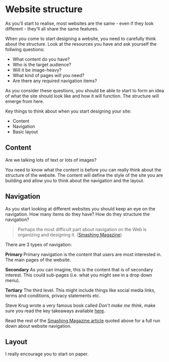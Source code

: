 # Website structure

As you'll start to realise, most websites are the same - even if they look different - they'll all share the same features.

When you come to start designing a website, you need to carefully think about the structure. Look at the resources you have and ask yourself the follwing questions: 

*   What content do you have? 
*   Who is the target audience?
*   Will it be image-heavy?
*   What kind of pages will you need?
*   Are there any required navigation items?

As you consider these questions, you should be able to start to form an idea of what the site should look like and how it will function. The structure will emerge from here.

Key things to think about when you start designing your site:

*   Content
*   Navigation
*   Basic layout



## Content

Are we talking lots of text or lots of images?

You need to know what the content is before you can really think about the structure of the website. The content will define the style of the site you are building and allow you to think about the navigation and the layout.



## Navigation
As you start looking at different websites you should keep an eye on the navigation. How many items do they have? How do they structure the navigation?

> Perhaps the most difficult part about navigation on the Web is organizing and designing it. ([Smashing Magazine](https://www.smashingmagazine.com/2011/06/planning-and-implementing-website-navigation/))

There are 3 types of navigation:

**Primary**
Primary navigation is the content that users are most interested in. The main pages of the website.

**Secondary**
As you can imagine, this is the content that is of secondary interest. This could sub-pages (i.e. what you might see in a drop down menu).

**Tertiary**
The third level. This might include things like social media links, terms and conditions, privacy statements etc.  

Steve Krug wrote a very famous book called *Don't make me think*, make sure you read the key takeaways available [here](https://www.interaction-design.org/literature/article/don-t-make-me-think-key-learning-points-for-ux-design-for-the-web). 

Read the rest of the [Smashing Magazine article](https://www.smashingmagazine.com/2011/06/planning-and-implementing-website-navigation/) quoted above for a full run down about website navigation. 



## Layout

I really encourage you to start on paper. 

